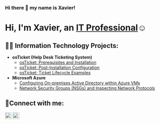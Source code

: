 ### Hi there 👋 my name is Xavier!

<h1>Hi, I'm Xavier, an <a href="https://linkedin.com/in/XPorter">IT Professional</a>☺</h1>

<h2>👨‍💻 Information Technology Projects:</h2>

- <b>osTicket (Help Desk Ticketing System)</b>
  - [osTicket: Prerequisites and Installation](https://github.com/XavierPorter/osticket-prereqs)
  - [osTicket: Post-Installation Configuration](https://github.com/XavierPorter/post-install-config)
  - [osTicket: Ticket Lifecycle Examples](https://github.com/XavierPorter/ticket-lifecycle)
- <b>Microsoft Azure</b>
  - [Configuring On-premises Active Directory within Azure VMs](https://github.com/XavierPorter/configure-ad)
  - [Network Security Groups (NSGs) and Inspecting Network Protocols](https://github.com/XavierPorter/configure-ad)

<h2>🤳Connect with me:</h2>


[<img align="left" alt="Josh | LinkedIn" width="22px" src="https://cdn.jsdelivr.net/npm/simple-icons@v3/icons/linkedin.svg" />][linkedin]
[<img align="left" alt="Josh | Instagram" width="22px" src="https://cdn.jsdelivr.net/npm/simple-icons@v3/icons/instagram.svg" />][instagram]

[instagram]: https://www.instagram.com/notxae/
[linkedin]: https://linkedin.com/in/XPorter
